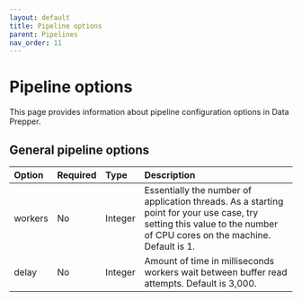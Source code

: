 ```yaml
---
layout: default
title: Pipeline options
parent: Pipelines
nav_order: 11
---
```


# Pipeline options

This page provides information about pipeline configuration options in Data Prepper. 

## General pipeline options

Option | Required | Type | Description
:--- | :--- | :--- | :---
workers | No | Integer | Essentially the number of application threads. As a starting point for your use case, try setting this value to the number of CPU cores on the machine. Default is 1.
delay | No | Integer | Amount of time in milliseconds workers wait between buffer read attempts. Default is 3,000. 